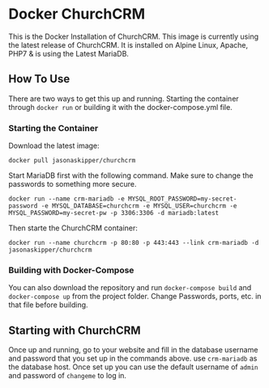# Docker ChurchCRM

This is the Docker Installation of ChurchCRM. This image is currently using the latest release of ChurchCRM. It is installed on Alpine Linux, Apache, PHP7 & is using the Latest MariaDB.

## How To Use

There are two ways to get this up and running. Starting the container through ``docker run`` or building it with the docker-compose.yml file.

### Starting the Container

Download the latest image:

``docker pull jasonaskipper/churchcrm``

Start MariaDB first with the following command. Make sure to change the passwords to something more secure.

``docker run --name crm-mariadb -e MYSQL_ROOT_PASSWORD=my-secret-password -e MYSQL_DATABASE=churchcrm -e MYSQL_USER=churchcrm -e MYSQL_PASSWORD=my-secret-pw -p 3306:3306 -d mariadb:latest``

Then starte the ChurchCRM container:

``docker run --name churchcrm -p 80:80 -p 443:443 --link crm-mariadb -d jasonaskipper/churchcrm``

### Building with Docker-Compose

You can also download the repository and run ``docker-compose build`` and ``docker-compose up`` from the project folder. Change Passwords, ports, etc. in that file before building.

## Starting with ChurchCRM

Once up and running, go to your website and fill in the database username and password that you set up in the commands above. use ``crm-mariadb`` as the database host. Once set up you can use the default username of ``admin`` and password of ``changeme`` to log in.
